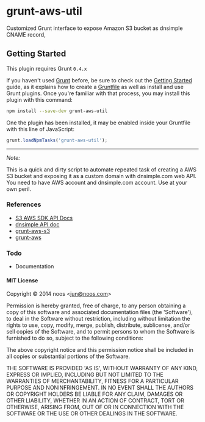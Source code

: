 # grunt-aws-util

Customized Grunt interface to expose Amazon S3 bucket as dnsimple CNAME record,

## Getting Started
This plugin requires Grunt `0.4.x`

If you haven't used [Grunt](http://gruntjs.com/) before, be sure to check out the [Getting Started](http://gruntjs.com/getting-started) guide, as it explains how to create a [Gruntfile](http://gruntjs.com/sample-gruntfile) as well as install and use Grunt plugins. Once you're familiar with that process, you may install this plugin with this command:

```sh
npm install --save-dev grunt-aws-util
```

One the plugin has been installed, it may be enabled inside your Gruntfile with this line of JavaScript:

```js
grunt.loadNpmTasks('grunt-aws-util');
```

-----

*Note:*

This is a quick and dirty script to automate repeated task of creating a AWS S3 bucket and exposing it as a custom domain with dnsimple.com web API.
You need to have AWS account and dnsimple.com account.
Use at your own peril.


### References

* [S3 AWS SDK API Docs](http://docs.aws.amazon.com/AWSJavaScriptSDK/latest/AWS/S3.html)
* [dnsimple API doc](http://developer.dnsimple.com/)
* [grunt-aws-s3](https://github.com/MathieuLoutre/grunt-aws-s3)
* [grunt-aws](https://github.com/jpillora/grunt-aws)

### Todo

* Documentation

#### MIT License

Copyright &copy; 2014 noos &lt;jun@noos.com&gt;

Permission is hereby granted, free of charge, to any person obtaining
a copy of this software and associated documentation files (the
'Software'), to deal in the Software without restriction, including
without limitation the rights to use, copy, modify, merge, publish,
distribute, sublicense, and/or sell copies of the Software, and to
permit persons to whom the Software is furnished to do so, subject to
the following conditions:

The above copyright notice and this permission notice shall be
included in all copies or substantial portions of the Software.

THE SOFTWARE IS PROVIDED 'AS IS', WITHOUT WARRANTY OF ANY KIND,
EXPRESS OR IMPLIED, INCLUDING BUT NOT LIMITED TO THE WARRANTIES OF
MERCHANTABILITY, FITNESS FOR A PARTICULAR PURPOSE AND NONINFRINGEMENT.
IN NO EVENT SHALL THE AUTHORS OR COPYRIGHT HOLDERS BE LIABLE FOR ANY
CLAIM, DAMAGES OR OTHER LIABILITY, WHETHER IN AN ACTION OF CONTRACT,
TORT OR OTHERWISE, ARISING FROM, OUT OF OR IN CONNECTION WITH THE
SOFTWARE OR THE USE OR OTHER DEALINGS IN THE SOFTWARE.





